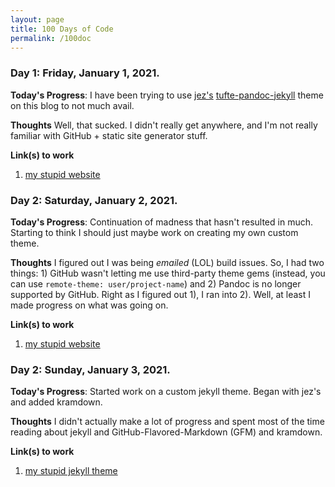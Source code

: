 ```yaml
---
layout: page
title: 100 Days of Code
permalink: /100doc
---
```


### Day 1: Friday, January 1, 2021.

**Today's Progress**: I have been trying to use [jez's](https://www.github.com/jez) [tufte-pandoc-jekyll](https://www.github.com/jez/tufte-pandoc-jekyll/) theme on this blog to not much avail.

**Thoughts** Well, that sucked. I didn't really get anywhere, and I'm not really familiar with GitHub + static site generator stuff. 

**Link(s) to work**
1. [my stupid website](https://gyyu.github.io/)

### Day 2: Saturday, January 2, 2021.

**Today's Progress**: Continuation of madness that hasn't resulted in much. Starting to think I should just maybe work on creating my own custom theme.

**Thoughts** I figured out I was being _emailed_ (LOL) build issues. So, I had two things: 1) GitHub wasn't letting me use third-party theme gems (instead, you can use `remote-theme: user/project-name`) and 2) Pandoc is no longer supported by GitHub. Right as I figured out 1), I ran into 2). Well, at least I made progress on what was going on.

**Link(s) to work**
1. [my stupid website](https://gyyu.github.io/)

### Day 2: Sunday, January 3, 2021.

**Today's Progress**: Started work on a custom jekyll theme. Began with jez's and added kramdown. 

**Thoughts** I didn't actually make a lot of progress and spent most of the time reading about jekyll and GitHub-Flavored-Markdown (GFM) and kramdown. 

**Link(s) to work**
1. [my stupid jekyll theme](https://https.github.com/gyyu/gyukekyll)